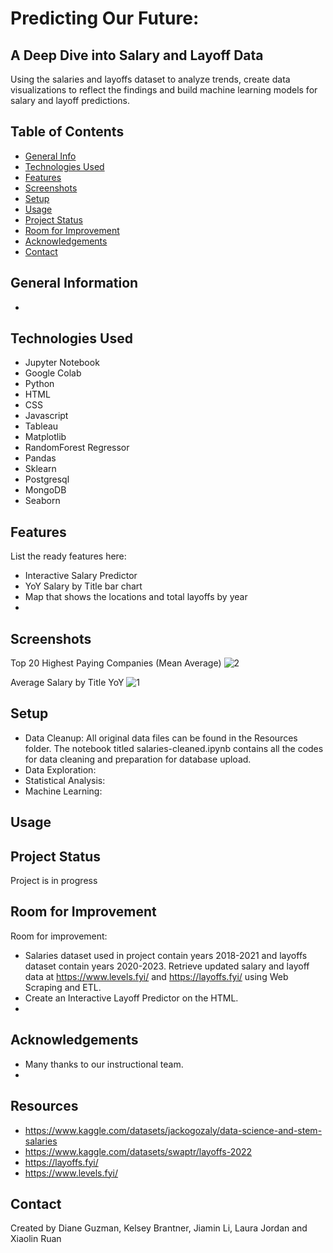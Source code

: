 # Predicting Our Future: 
## A Deep Dive into Salary and Layoff Data
Using the salaries and layoffs dataset to analyze trends, create data visualizations to reflect the findings and build machine learning models for salary and layoff predictions.


## Table of Contents
* [General Info](#general-information)
* [Technologies Used](#technologies-used)
* [Features](#features)
* [Screenshots](#screenshots)
* [Setup](#setup)
* [Usage](#usage)
* [Project Status](#project-status)
* [Room for Improvement](#room-for-improvement)
* [Acknowledgements](#acknowledgements)
* [Contact](#contact)
<!-- * [License](#license) -->


## General Information
- 


## Technologies Used
- Jupyter Notebook
- Google Colab
- Python
- HTML
- CSS
- Javascript
- Tableau
- Matplotlib
- RandomForest Regressor
- Pandas
- Sklearn
- Postgresql
- MongoDB
- Seaborn



## Features
List the ready features here:
- Interactive Salary Predictor
- YoY Salary by Title bar chart 
- Map that shows the locations and total layoffs by year
- 


## Screenshots
Top 20 Highest Paying Companies (Mean Average)
![2](https://github.com/dianeooty/datascience_salary/assets/117790100/57494e5c-59e1-4bb8-9cc2-8aa5c0cff12d)

Average Salary by Title YoY
![1](https://github.com/dianeooty/datascience_salary/assets/117790100/e6d07154-bbb0-497e-900f-2ab70a7b781e)


## Setup
- Data Cleanup: All original data files can be found in the Resources folder.  The notebook titled salaries-cleaned.ipynb contains all the codes for data cleaning and preparation for database upload.
- Data Exploration: 
- Statistical Analysis:
- Machine Learning:



## Usage



## Project Status
Project is in progress


## Room for Improvement

Room for improvement:
- Salaries dataset used in project contain years 2018-2021 and layoffs dataset contain years 2020-2023. Retrieve updated salary and layoff data at https://www.levels.fyi/ and https://layoffs.fyi/ using Web Scraping and ETL.
- Create an Interactive Layoff Predictor on the HTML.
- 


## Acknowledgements
- Many thanks to our instructional team.
- 

## Resources
- https://www.kaggle.com/datasets/jackogozaly/data-science-and-stem-salaries
- https://www.kaggle.com/datasets/swaptr/layoffs-2022
- https://layoffs.fyi/
- https://www.levels.fyi/

## Contact
Created by Diane Guzman, Kelsey Brantner, Jiamin Li, Laura Jordan and Xiaolin Ruan

<!-- ## License -->

